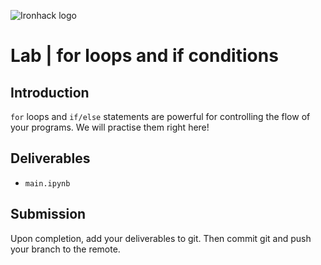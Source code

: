 ![Ironhack logo](https://i.imgur.com/1QgrNNw.png)

# Lab | for loops and if conditions

## Introduction

`for` loops and `if/else` statements are powerful for controlling the flow of your programs. We will practise them right here!
 
## Deliverables

- `main.ipynb`

## Submission

Upon completion, add your deliverables to git. Then commit git and push your branch to the remote.

